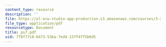 ```yaml
---
content_type: resource
description: ''
file: https://ol-ocw-studio-app-production.s3.amazonaws.com/courses/3-20-materials-at-equilibrium-sma-5111-fall-2003/7f6f77c0647353ba7ed4137f4ff5b6d5_ps7.pdf
file_type: application/pdf
resourcetype: Document
title: ps7.pdf
uid: 7f6f77c0-6473-53ba-7ed4-137f4ff5b6d5
---
```

